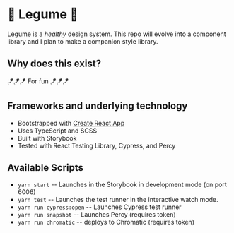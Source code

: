 # 🥒 Legume 🥕

Legume is a _healthy_ design system. This repo will evolve into a component library and I plan to make a companion style library.

## Why does this exist?

🪁🪁🪁 For fun 🪁🪁🪁

## Frameworks and underlying technology

- Bootstrapped with [Create React App](https://github.com/facebook/create-react-app)
- Uses TypeScript and SCSS
- Built with Storybook
- Tested with React Testing Library, Cypress, and Percy

## Available Scripts

- `yarn start` -- Launches in the Storybook in development mode (on port 6006)<br />
- `yarn test` -- Launches the test runner in the interactive watch mode.<br />
- `yarn run cypress:open` -- Launches Cypress test runner
- `yarn run snapshot` -- Launches Percy (requires token)
- `yarn run chromatic` -- deploys to Chromatic (requires token)
